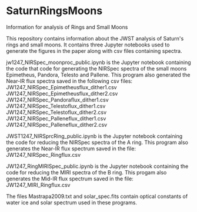 # SaturnRingsMoons
Information for analysis of Rings and Small Moons

This repository contains information about the JWST analysis of Saturn's rings and small moons. It contains three Jupyter notebooks used to generate the figures in the paper along with csv files containing spectra. 


jw1247_NIRSpec_moonproc_public.ipynb is the Jupyter notebook containing the code that code for generating the NIRSpec spectra of the small moons Epimetheus, Pandora, Telesto and Pallene. This program also generated the Near-IR flux spectra saved in the following csv files:
  JW1247_NIRSpec_Epimetheusflux_dither1.csv
  JW1247_NIRSpec_Epimetheusflux_dither2.csv
  JW1247_NIRSpec_Pandoraflux_dither1.csv
  JW1247_NIRSpec_Telestoflux_dither1.csv
  JW1247_NIRSpec_Telestoflux_dither2.csv
  JW1247_NIRSpec_Palleneflux_dither1.csv
  JW1247_NIRSpec_Palleneflux_dither2.csv

JWST1247_NIRSprcRing_public.ipynb is the Jupyter notebook containing the code for reducing the NIRSpec spectra of the A ring. This program also generates the Near-IR flux spectrum saved in the file: JW1247_NIRSpec_Ringflux.csv

JW1247_RingMIRISpec_public.ipynb is the Jupyter notebook containing the code for reducing the MIRI spectra of the B ring. This progam also generates the Mid-IR flux spectrum saved in the file: JW1247_MIRI_Ringflux.csv

The files Mastrapa2009.txt and solar_spec.fits contain optical constants of water ice and solar spectrum used in these programs.
